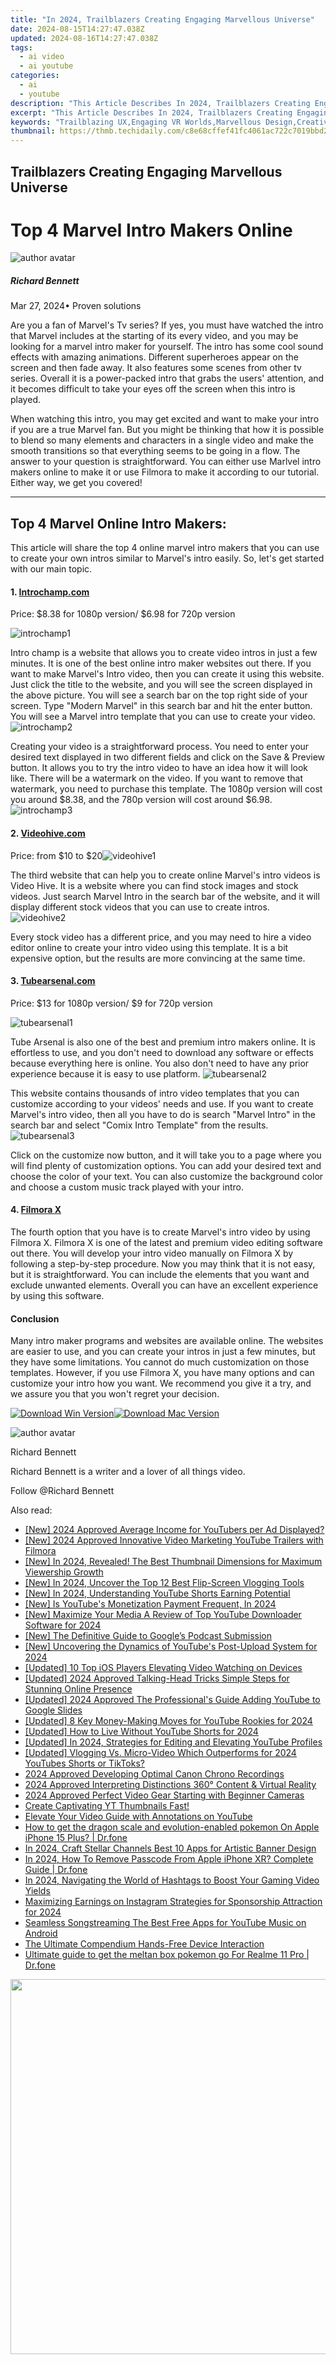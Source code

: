 ```yaml
---
title: "In 2024, Trailblazers Creating Engaging Marvellous Universe"
date: 2024-08-15T14:27:47.038Z
updated: 2024-08-16T14:27:47.038Z
tags:
  - ai video
  - ai youtube
categories:
  - ai
  - youtube
description: "This Article Describes In 2024, Trailblazers Creating Engaging Marvellous Universe"
excerpt: "This Article Describes In 2024, Trailblazers Creating Engaging Marvellous Universe"
keywords: "Trailblazing UX,Engaging VR Worlds,Marvellous Design,Creative Gaming Space,Innovative Gameplay,Universe Interaction,Fantasy Realms Experience"
thumbnail: https://thmb.techidaily.com/c8e68cffef41fc4061ac722c7019bbd23a7bd74185b074d0cf9fcbe34770c5fd.jpg
---
```


## Trailblazers Creating Engaging Marvellous Universe

# Top 4 Marvel Intro Makers Online

![author avatar](https://images.wondershare.com/filmora/article-images/richard-bennett.jpg)

##### Richard Bennett

 Mar 27, 2024• Proven solutions

Are you a fan of Marvel's Tv series? If yes, you must have watched the intro that Marvel includes at the starting of its every video, and you may be looking for a marvel intro maker for yourself. The intro has some cool sound effects with amazing animations. Different superheroes appear on the screen and then fade away. It also features some scenes from other tv series. Overall it is a power-packed intro that grabs the users' attention, and it becomes difficult to take your eyes off the screen when this intro is played.

When watching this intro, you may get excited and want to make your intro if you are a true Marvel fan. But you might be thinking that how it is possible to blend so many elements and characters in a single video and make the smooth transitions so that everything seems to be going in a flow. The answer to your question is straightforward. You can either use Marlvel intro makers online to make it or use Filmora to make it according to our tutorial. Either way, we get you covered!

---

## **Top 4 Marvel Online Intro Makers:**

This article will share the top 4 online marvel intro makers that you can use to create your own intros similar to Marvel's intro easily. So, let's get started with our main topic.

#### **1\.** [**Introchamp.com**](http://www.introchamp.com)

Price: $8.38 for 1080p version/ $6.98 for 720p version

 ![introchamp1](https://images.wondershare.com/filmora/article-images/introchamp1.png)

Intro champ is a website that allows you to create video intros in just a few minutes. It is one of the best online intro maker websites out there. If you want to make Marvel's Intro video, then you can create it using this website. Just click the title to the website, and you will see the screen displayed in the above picture. You will see a search bar on the top right side of your screen. Type "Modern Marvel" in this search bar and hit the enter button. You will see a Marvel intro template that you can use to create your video.![introchamp2](https://images.wondershare.com/filmora/article-images/introchamp2.png)

Creating your video is a straightforward process. You need to enter your desired text displayed in two different fields and click on the Save & Preview button. It allows you to try the intro video to have an idea how it will look like. There will be a watermark on the video. If you want to remove that watermark, you need to purchase this template. The 1080p version will cost you around $8.38, and the 780p version will cost around $6.98.![introchamp3](https://images.wondershare.com/filmora/article-images/introchamp3.png)

#### **2\.** [**Videohive.com**](https://videohive.net/)

Price: from $10 to $20![videohive1](https://images.wondershare.com/filmora/article-images/videohive1.png)

The third website that can help you to create online Marvel's intro videos is Video Hive. It is a website where you can find stock images and stock videos. Just search Marvel Intro in the search bar of the website, and it will display different stock videos that you can use to create intros. ![videohive2](https://images.wondershare.com/filmora/article-images/videohive2.png)

Every stock video has a different price, and you may need to hire a video editor online to create your intro video using this template. It is a bit expensive option, but the results are more convincing at the same time.

#### **3\.** [**Tubearsenal.com**](https://tubearsenal.com/)

Price: $13 for 1080p version/ $9 for 720p version

 ![tubearsenal1](https://images.wondershare.com/filmora/article-images/tubearsenal1.png)

Tube Arsenal is also one of the best and premium intro makers online. It is effortless to use, and you don't need to download any software or effects because everything here is online. You also don't need to have any prior experience because it is easy to use platform. ![tubearsenal2](https://images.wondershare.com/filmora/article-images/tubearsenal2.png)

This website contains thousands of intro video templates that you can customize according to your videos' needs and use. If you want to create Marvel's intro video, then all you have to do is search "Marvel Intro" in the search bar and select "Comix Intro Template" from the results.![tubearsenal3](https://images.wondershare.com/filmora/article-images/tubearsenal3.png)

Click on the customize now button, and it will take you to a page where you will find plenty of customization options. You can add your desired text and choose the color of your text. You can also customize the background color and choose a custom music track played with your intro.

#### **4\.** [**Filmora X**](https://tools.techidaily.com/wondershare/filmora/download/)

The fourth option that you have is to create Marvel's intro video by using Filmora X. Filmora X is one of the latest and premium video editing software out there. You will develop your intro video manually on Filmora X by following a step-by-step procedure. Now you may think that it is not easy, but it is straightforward. You can include the elements that you want and exclude unwanted elements. Overall you can have an excellent experience by using this software.

#### Conclusion

Many intro maker programs and websites are available online. The websites are easier to use, and you can create your intros in just a few minutes, but they have some limitations. You cannot do much customization on those templates. However, if you use Filmora X, you have many options and can customize your intro how you want. We recommend you give it a try, and we assure you that you won't regret your decision.

[![Download Win Version](https://images.wondershare.com/filmora/guide/download-btn-win.jpg)](https://tools.techidaily.com/wondershare/filmora/download/)[![Download Mac Version](https://images.wondershare.com/filmora/guide/download-btn-mac.jpg)](https://tools.techidaily.com/wondershare/filmora/download/)

![author avatar](https://images.wondershare.com/filmora/article-images/richard-bennett.jpg)

Richard Bennett

Richard Bennett is a writer and a lover of all things video.

Follow @Richard Bennett


<ins class="adsbygoogle"
     style="display:block"
     data-ad-format="autorelaxed"
     data-ad-client="ca-pub-7571918770474297"
     data-ad-slot="1223367746"></ins>



<ins class="adsbygoogle"
     style="display:block"
     data-ad-client="ca-pub-7571918770474297"
     data-ad-slot="8358498916"
     data-ad-format="auto"
     data-full-width-responsive="true"></ins>

<span class="atpl-alsoreadstyle">Also read:</span>
<div><ul>
<li><a href="https://facebook-video-footage.techidaily.com/new-2024-approved-average-income-for-youtubers-per-ad-displayed/"><u>[New] 2024 Approved  Average Income for YouTubers per Ad Displayed?</u></a></li>
<li><a href="https://youtube-webster.techidaily.com/024-approved-innovative-video-marketing-youtube-trailers-with-filmora/"><u>[New] 2024 Approved  Innovative Video Marketing  YouTube Trailers with Filmora</u></a></li>
<li><a href="https://youtube-webster.techidaily.com/n-2024-revealed-the-best-thumbnail-dimensions-for-maximum-viewership-growth/"><u>[New] In 2024, Revealed! The Best Thumbnail Dimensions for Maximum Viewership Growth</u></a></li>
<li><a href="https://youtube-webster.techidaily.com/n-2024-uncover-the-top-12-best-flip-screen-vlogging-tools/"><u>[New] In 2024, Uncover the Top 12 Best Flip-Screen Vlogging Tools</u></a></li>
<li><a href="https://youtube-webster.techidaily.com/n-2024-understanding-youtube-shorts-earning-potential/"><u>[New] In 2024, Understanding YouTube Shorts Earning Potential</u></a></li>
<li><a href="https://youtube-webster.techidaily.com/s-youtubes-monetization-payment-frequent-in-2024/"><u>[New] Is YouTube's Monetization Payment Frequent, In 2024</u></a></li>
<li><a href="https://youtube-webster.techidaily.com/aximize-your-media-a-review-of-top-youtube-downloader-software-for-2024/"><u>[New] Maximize Your Media  A Review of Top YouTube Downloader Software for 2024</u></a></li>
<li><a href="https://fox-boxes.techidaily.com/new-the-definitive-guide-to-googles-podcast-submission/"><u>[New] The Definitive Guide to Google’s Podcast Submission</u></a></li>
<li><a href="https://youtube-webster.techidaily.com/ncovering-the-dynamics-of-youtubes-post-upload-system-for-2024/"><u>[New] Uncovering the Dynamics of YouTube's Post-Upload System for 2024</u></a></li>
<li><a href="https://extra-lessons.techidaily.com/updated-10-top-ios-players-elevating-video-watching-on-devices/"><u>[Updated] 10 Top iOS Players Elevating Video Watching on Devices</u></a></li>
<li><a href="https://youtube-webster.techidaily.com/ed-2024-approved-talking-head-tricks-simple-steps-for-stunning-online-presence/"><u>[Updated] 2024 Approved  Talking-Head Tricks  Simple Steps for Stunning Online Presence</u></a></li>
<li><a href="https://youtube-webster.techidaily.com/ed-2024-approved-the-professionals-guide-adding-youtube-to-google-slides/"><u>[Updated] 2024 Approved  The Professional's Guide  Adding YouTube to Google Slides</u></a></li>
<li><a href="https://youtube-webster.techidaily.com/ed-8-key-money-making-moves-for-youtube-rookies-for-2024/"><u>[Updated] 8 Key Money-Making Moves for YouTube Rookies for 2024</u></a></li>
<li><a href="https://youtube-webster.techidaily.com/ed-how-to-live-without-youtube-shorts-for-2024/"><u>[Updated] How to Live Without YouTube Shorts for 2024</u></a></li>
<li><a href="https://youtube-webster.techidaily.com/ed-in-2024-strategies-for-editing-and-elevating-youtube-profiles/"><u>[Updated] In 2024, Strategies for Editing and Elevating YouTube Profiles</u></a></li>
<li><a href="https://youtube-webster.techidaily.com/ed-vlogging-vs-micro-video-which-outperforms-for-2024-youtubes-shorts-or-tiktoks/"><u>[Updated] Vlogging Vs. Micro-Video  Which Outperforms for 2024 YouTubes Shorts or TikToks?</u></a></li>
<li><a href="https://fox-hovers.techidaily.com/2024-approved-developing-optimal-canon-chrono-recordings/"><u>2024 Approved  Developing Optimal Canon Chrono Recordings</u></a></li>
<li><a href="https://article-posts.techidaily.com/2024-approved-interpreting-distinctions-360-content-and-virtual-reality/"><u>2024 Approved  Interpreting Distinctions  360° Content & Virtual Reality</u></a></li>
<li><a href="https://youtube-webster.techidaily.com/approved-perfect-video-gear-starting-with-beginner-cameras/"><u>2024 Approved  Perfect Video Gear  Starting with Beginner Cameras</u></a></li>
<li><a href="https://youtube-webster.techidaily.com/e-captivating-yt-thumbnails-fast/"><u>Create Captivating YT Thumbnails Fast!</u></a></li>
<li><a href="https://youtube-webster.techidaily.com/te-your-video-guide-with-annotations-on-youtube/"><u>Elevate Your Video Guide with Annotations on YouTube</u></a></li>
<li><a href="https://ios-pokemon-go.techidaily.com/how-to-get-the-dragon-scale-and-evolution-enabled-pokemon-on-apple-iphone-15-plus-drfone-by-drfone-virtual-ios/"><u>How to get the dragon scale and evolution-enabled pokemon On Apple iPhone 15 Plus? | Dr.fone</u></a></li>
<li><a href="https://youtube-webster.techidaily.com/24-craft-stellar-channels-best-10-apps-for-artistic-banner-design/"><u>In 2024, Craft Stellar Channels  Best 10 Apps for Artistic Banner Design</u></a></li>
<li><a href="https://iphone-unlock.techidaily.com/in-2024-how-to-remove-passcode-from-apple-iphone-xr-complete-guide-drfone-by-drfone-ios/"><u>In 2024, How To Remove Passcode From Apple iPhone XR? Complete Guide | Dr.fone</u></a></li>
<li><a href="https://youtube-webster.techidaily.com/24-navigating-the-world-of-hashtags-to-boost-your-gaming-video-yields/"><u>In 2024, Navigating the World of Hashtags to Boost Your Gaming Video Yields</u></a></li>
<li><a href="https://instagram-video-recordings.techidaily.com/maximizing-earnings-on-instagram-strategies-for-sponsorship-attraction-for-2024/"><u>Maximizing Earnings on Instagram  Strategies for Sponsorship Attraction for 2024</u></a></li>
<li><a href="https://youtube-webster.techidaily.com/ess-songstreaming-the-best-free-apps-for-youtube-music-on-android/"><u>Seamless Songstreaming  The Best Free Apps for YouTube Music on Android</u></a></li>
<li><a href="https://fox-direct.techidaily.com/the-ultimate-compendium-hands-free-device-interaction/"><u>The Ultimate Compendium  Hands-Free Device Interaction</u></a></li>
<li><a href="https://pokemon-go-android.techidaily.com/ultimate-guide-to-get-the-meltan-box-pokemon-go-for-realme-11-pro-drfone-by-drfone-virtual-android/"><u>Ultimate guide to get the meltan box pokemon go For Realme 11 Pro | Dr.fone</u></a></li>
</ul></div>

<!-- affiliate ads begin -->
<a href="https://appsumo.8odi.net/c/5597632/2068416/7443" target="_top" id="2068416"><img src="//a.impactradius-go.com/display-ad/7443-2068416" border="0" alt="" width="1200" height="600"/></a><img height="0" width="0" src="https://appsumo.8odi.net/i/5597632/2068416/7443" style="position:absolute;visibility:hidden;" border="0" />
<!-- affiliate ads end -->